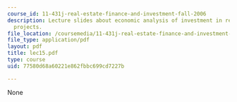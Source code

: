 ```yaml
---
course_id: 11-431j-real-estate-finance-and-investment-fall-2006
description: Lecture slides about economic analysis of investment in real estate development
  projects.
file_location: /coursemedia/11-431j-real-estate-finance-and-investment-fall-2006/77580d68a60221e862fbbc699cd7227b_lec15.pdf
file_type: application/pdf
layout: pdf
title: lec15.pdf
type: course
uid: 77580d68a60221e862fbbc699cd7227b

---
```

None